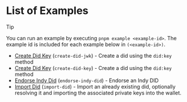 # List of Examples

> [!TIP]
> You can run an example by executing `pnpm example <example-id>`. The example id is included for each example below in `(<example-id>)`.

- [Create Did Key](./examples/create-did-jwk) (`create-did-jwk`) - Create a did using the `did:key` method
- [Create Did Key](./examples/create-did-key) (`create-did-key`) - Create a did using the `did:key` method
- [Endorse Indy Did](./examples/endorse-indy-did) (`endorse-indy-did`) - Endorse an Indy DID
- [Import Did](./examples/import-did) (`import-did`) - Import an already existing did, optionally resolving it and importing the associated private keys into the wallet.
